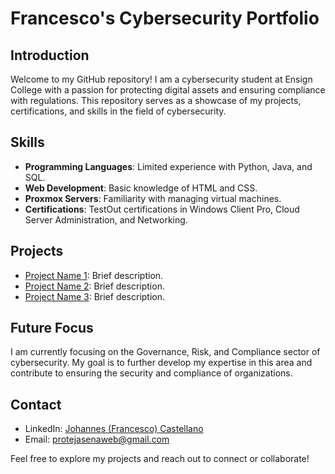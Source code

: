 # Francesco's Cybersecurity Portfolio

## Introduction
Welcome to my GitHub repository! I am a cybersecurity student at Ensign College with a passion for protecting digital assets and ensuring compliance with regulations. This repository serves as a showcase of my projects, certifications, and skills in the field of cybersecurity.

## Skills
- **Programming Languages**: Limited experience with Python, Java, and SQL.
- **Web Development**: Basic knowledge of HTML and CSS.
- **Proxmox Servers**: Familiarity with managing virtual machines.
- **Certifications**: TestOut certifications in Windows Client Pro, Cloud Server Administration, and Networking.

## Projects
- [Project Name 1](link): Brief description.
- [Project Name 2](link): Brief description.
- [Project Name 3](link): Brief description.

## Future Focus
I am currently focusing on the Governance, Risk, and Compliance sector of cybersecurity. My goal is to further develop my expertise in this area and contribute to ensuring the security and compliance of organizations.

## Contact
- LinkedIn: [Johannes (Francesco) Castellano](https://www.linkedin.com/in/johannes-c-42909811b/)
- Email: [protejasenaweb@gmail.com](mailto:protejasenaweb@gmail.com)

Feel free to explore my projects and reach out to connect or collaborate!
